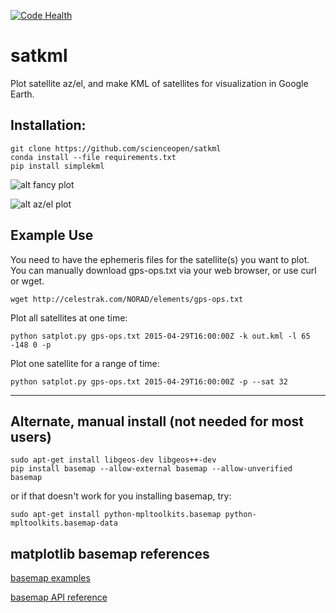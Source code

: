 [![Code Health](https://landscape.io/github/scienceopen/satkml/master/landscape.png)](https://landscape.io/github/scienceopen/satkml/master)

satkml
======

Plot satellite az/el, and make KML of satellites for visualization in Google Earth.

Installation:
-------------
```
git clone https://github.com/scienceopen/satkml
conda install --file requirements.txt
pip install simplekml
```

![alt fancy plot](http://scienceopen.github.io/gpsconst.png)

![alt az/el plot](http://scienceopen.github.io/gpsazel.png)

Example Use
-----------
You need to have the ephemeris files for the satellite(s) you want to plot.
You can manually download gps-ops.txt via your web browser, or use curl or wget.
```
wget http://celestrak.com/NORAD/elements/gps-ops.txt
```

Plot all satellites at one time:
```
python satplot.py gps-ops.txt 2015-04-29T16:00:00Z -k out.kml -l 65 -148 0 -p
```

Plot one satellite for a range of time:
```
python satplot.py gps-ops.txt 2015-04-29T16:00:00Z -p --sat 32
```
------------------------------------------------------------

Alternate, manual install (not needed for most users)
-----------------------------------------------------
```
sudo apt-get install libgeos-dev libgeos++-dev
pip install basemap --allow-external basemap --allow-unverified basemap
```
or if that doesn't work for you installing basemap, try:
```
sudo apt-get install python-mpltoolkits.basemap python-mpltoolkits.basemap-data
```

matplotlib basemap references
-----------------------------
[basemap examples](http://introtopython.org/visualization_earthquakes.html)

[basemap API reference](http://matplotlib.org/basemap/)


